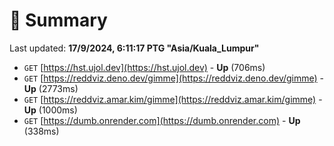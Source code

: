 # 📖 Summary
Last updated: **17/9/2024, 6:11:17 PTG "Asia/Kuala_Lumpur"**

- `GET` [https://hst.ujol.dev](https://hst.ujol.dev) - **Up** (706ms)
- `GET` [https://reddviz.deno.dev/gimme](https://reddviz.deno.dev/gimme) - **Up** (2773ms)
- `GET` [https://reddviz.amar.kim/gimme](https://reddviz.amar.kim/gimme) - **Up** (1000ms)
- `GET` [https://dumb.onrender.com](https://dumb.onrender.com) - **Up** (338ms)
